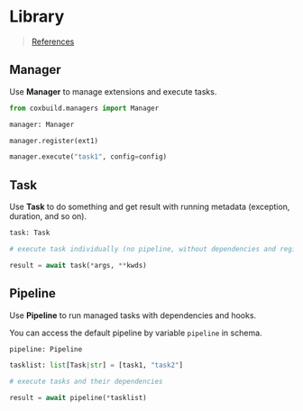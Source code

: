 # Library

> [References](https://stardustdl.github.io/coxbuild/api/)

## Manager

Use **Manager** to manage extensions and execute tasks.

```python
from coxbuild.managers import Manager

manager: Manager

manager.register(ext1)

manager.execute("task1", config=config)
```

## Task

Use **Task** to do something and get result with running metadata (exception, duration, and so on).

```python
task: Task

# execute task individually (no pipeline, without dependencies and registered hooks)

result = await task(*args, **kwds)
```

## Pipeline

Use **Pipeline** to run managed tasks with dependencies and hooks.

You can access the default pipeline by variable `pipeline` in schema.

```python
pipeline: Pipeline

tasklist: list[Task|str] = [task1, "task2"]

# execute tasks and their dependencies

result = await pipeline(*tasklist)
```
